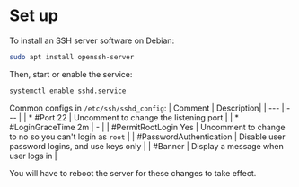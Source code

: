 # Set up

To install an SSH server software on Debian:

```bash
sudo apt install openssh-server
```

Then, start or enable the service:

```bash
systemctl enable sshd.service
```

Common configs in `/etc/ssh/sshd_config`:
| Comment | Description|
| --- | --- |
| * #Port 22  | Uncomment to change the listening port |
| * #LoginGraceTime 2m | - |
| #PermitRootLogin Yes | Uncomment to change to no so you can't login as `root` |
| #PasswordAuthentication | Disable user password logins, and use keys only |
| #Banner <path to file.txt> | Display a message when user logs in |

You will have to reboot the server for these changes to take effect.


